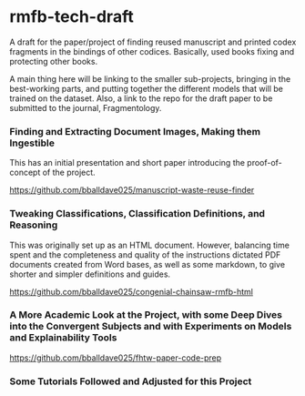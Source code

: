 # rmfb-tech-draft
A draft for the paper/project of finding reused manuscript and printed codex fragments in the bindings of other codices.  Basically, used books fixing and protecting other books.

A main thing here will be linking to the smaller sub-projects, bringing in the best-working parts, and putting together the different models that will be trained on the dataset. Also, a link to the repo for the draft paper to be submitted to the journal, Fragmentology.

### Finding and Extracting Document Images, Making them Ingestible

This has an initial presentation and short paper introducing the proof-of-concept of the project.

https://github.com/bballdave025/manuscript-waste-reuse-finder

### Tweaking Classifications, Classification Definitions, and Reasoning

This was originally set up as an HTML document. However, balancing time spent and the completeness and quality of the instructions dictated PDF documents created from Word bases, as well as some markdown, to give shorter and simpler definitions and guides.

https://github.com/bballdave025/congenial-chainsaw-rmfb-html

### A More Academic Look at the Project, with some Deep Dives into the Convergent Subjects and with Experiments on Models and Explainability Tools

https://github.com/bballdave025/fhtw-paper-code-prep

### Some Tutorials Followed and Adjusted for this Project

